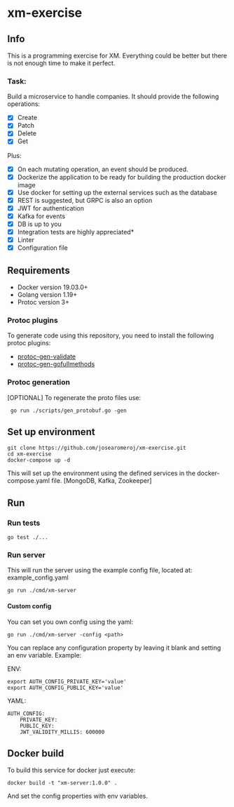 # xm-exercise

## Info

This is a programming exercise for XM.
Everything could be better but there is not enough time to make it perfect.

### Task: 
Build a microservice to handle companies. It should provide the following operations:
    
- [x] Create
- [x] Patch
- [x] Delete
- [x] Get

Plus:

- [x] On each mutating operation, an event should be produced.
- [x] Dockerize the application to be ready for building the production docker image
- [x] Use docker for setting up the external services such as the database
- [x] REST is suggested, but GRPC is also an option
- [x] JWT for authentication
- [x] Kafka for events
- [x] DB is up to you
- [x] Integration tests are highly appreciated*
- [x] Linter
- [x] Configuration file

## Requirements

- Docker version 19.03.0+
- Golang version 1.19+
- Protoc version 3+

### Protoc plugins

To generate code using this repository, you need to install the following protoc plugins:

- [protoc-gen-validate](https://github.com/bufbuild/protoc-gen-validate)
- [protoc-gen-gofullmethods](https://github.com/nicovogelaar/protoc-gen-gofullmethods)

### Protoc generation

[OPTIONAL] To regenerate the proto files use:

```
 go run ./scripts/gen_protobuf.go -gen
```

## Set up environment

````
git clone https://github.com/josearomeroj/xm-exercise.git
cd xm-exercise
docker-compose up -d
````

This will set up the environment using the defined services in the docker-compose.yaml file.
[MongoDB, Kafka, Zookeeper]

## Run

### Run tests

````
go test ./...
````

### Run server

This will run the server using the example config file, located at: example_config.yaml

````
go run ./cmd/xm-server
````

#### Custom config

You can set you own config using the yaml:

````
go run ./cmd/xm-server -config <path>
````

You can replace any configuration property by leaving it blank and setting an env variable.
Example:

ENV:

````
export AUTH_CONFIG_PRIVATE_KEY='value'
export AUTH_CONFIG_PUBLIC_KEY='value'
````

YAML:

````
AUTH_CONFIG:
    PRIVATE_KEY:
    PUBLIC_KEY:
    JWT_VALIDITY_MILLIS: 600000
````

## Docker build

To build this service for docker just execute:

````
docker build -t "xm-server:1.0.0" .
````

And set the config properties with env variables.